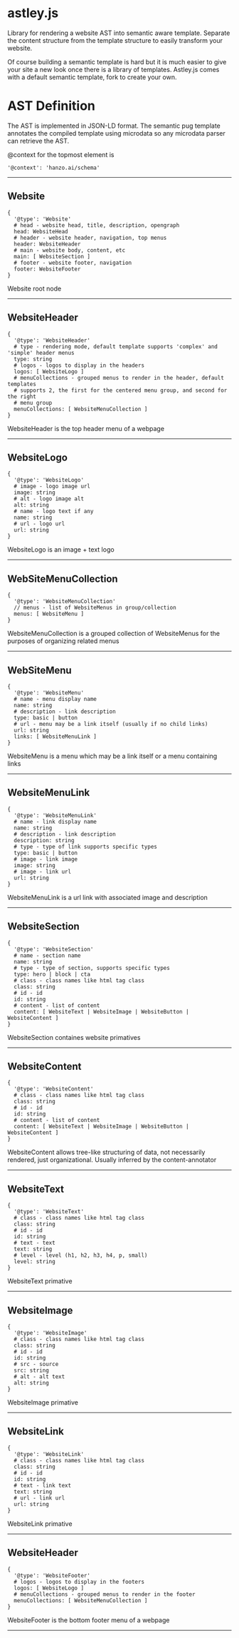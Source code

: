# astley.js

Library for rendering a website AST into semantic aware template.  Separate the
content structure from the template structure to easily transform your website.

Of course building a semantic template is hard but it is much easier to give
your site a new look once there is a library of templates.  Astley.js comes
with a default semantic template, fork to create your own.

# AST Definition

The AST is implemented in JSON-LD format.  The semantic pug template annotates
the compiled template using microdata so any microdata parser can retrieve the
AST.

@context for the topmost element is

```
'@context': 'hanzo.ai/schema'
```

---

## Website

```
{
  '@type': 'Website'
  # head - website head, title, description, opengraph
  head: WebsiteHead
  # header - website header, navigation, top menus
  header: WebsiteHeader
  # main - website body, content, etc
  main: [ WebsiteSection ]
  # footer - website footer, navigation
  footer: WebsiteFooter
}
```

Website root node

---

## WebsiteHeader

```
{
  '@type': 'WebsiteHeader'
  # type - rendering mode, default template supports 'complex' and 'simple' header menus
  type: string
  # logos - logos to display in the headers
  logos: [ WebsiteLogo ]
  # menuCollections - grouped menus to render in the header, default templates
  # supports 2, the first for the centered menu group, and second for the right
  # menu group
  menuCollections: [ WebsiteMenuCollection ]
}
```

WebsiteHeader is the top header menu of a webpage

---

## WebsiteLogo

```
{
  '@type': 'WebsiteLogo'
  # image - logo image url
  image: string
  # alt - logo image alt
  alt: string
  # name - logo text if any
  name: string
  # url - logo url
  url: string
}
```

WebsiteLogo is an image + text logo

---

## WebSiteMenuCollection

```
{
  '@type': 'WebsiteMenuCollection'
  // menus - list of WebsiteMenus in group/collection
  menus: [ WebsiteMenu ]
}
```

WebsiteMenuCollection is a grouped collection of WebsiteMenus for the purposes
of organizing related menus

---

## WebSiteMenu

```
{
  '@type': 'WebsiteMenu'
  # name - menu display name
  name: string
  # description - link description
  type: basic | button
  # url - menu may be a link itself (usually if no child links)
  url: string
  links: [ WebsiteMenuLink ]
}
```

WebsiteMenu is a menu which may be a link itself or a menu containing links

---

## WebsiteMenuLink

```
{
  '@type': 'WebsiteMenuLink'
  # name - link display name
  name: string
  # description - link description
  description: string
  # type - type of link supports specific types
  type: basic | button
  # image - link image
  image: string
  # image - link url
  url: string
}
```

WebsiteMenuLink is a url link with associated image and description

---

## WebsiteSection

```
{
  '@type': 'WebsiteSection'
  # name - section name
  name: string
  # type - type of section, supports specific types
  type: hero | block | cta
  # class - class names like html tag class
  class: string
  # id - id
  id: string
  # content - list of content
  content: [ WebsiteText | WebsiteImage | WebsiteButton | WebsiteContent ]
}
```

WebsiteSection containes website primatives

---

## WebsiteContent

```
{
  '@type': 'WebsiteContent'
  # class - class names like html tag class
  class: string
  # id - id
  id: string
  # content - list of content
  content: [ WebsiteText | WebsiteImage | WebsiteButton | WebsiteContent ]
}
```

WebsiteContent allows tree-like structuring of data, not necessarily rendered,
just organizational.  Usually inferred by the content-annotator

---

## WebsiteText

```
{
  '@type': 'WebsiteText'
  # class - class names like html tag class
  class: string
  # id - id
  id: string
  # text - text
  text: string
  # level - level (h1, h2, h3, h4, p, small)
  level: string
}
```

WebsiteText primative

---

## WebsiteImage

```
{
  '@type': 'WebsiteImage'
  # class - class names like html tag class
  class: string
  # id - id
  id: string
  # src - source
  src: string
  # alt - alt text
  alt: string
}
```

WebsiteImage primative

---

## WebsiteLink

```
{
  '@type': 'WebsiteLink'
  # class - class names like html tag class
  class: string
  # id - id
  id: string
  # text - link text
  text: string
  # url - link url
  url: string
}
```

WebsiteLink primative

---

## WebsiteHeader

```
{
  '@type': 'WebsiteFooter'
  # logos - logos to display in the footers
  logos: [ WebsiteLogo ]
  # menuCollections - grouped menus to render in the footer
  menuCollections: [ WebsiteMenuCollection ]
}
```

WebsiteFooter is the bottom footer menu of a webpage

---


